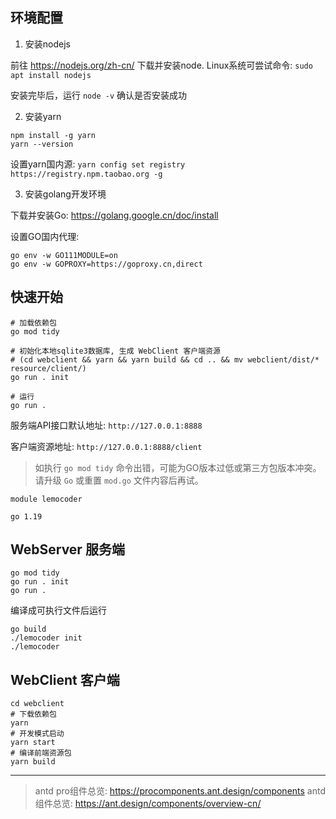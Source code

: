 ## 环境配置

1. 安装nodejs

前往 https://nodejs.org/zh-cn/ 下载并安装node.
Linux系统可尝试命令: `sudo apt install nodejs`

安装完毕后，运行 `node -v` 确认是否安装成功

2. 安装yarn

```
npm install -g yarn
yarn --version
```

设置yarn国内源: `yarn config set registry https://registry.npm.taobao.org -g`

3. 安装golang开发环境

下载并安装Go: https://golang.google.cn/doc/install

设置GO国内代理:

```
go env -w GO111MODULE=on
go env -w GOPROXY=https://goproxy.cn,direct
```


## 快速开始

```
# 加载依赖包
go mod tidy

# 初始化本地sqlite3数据库, 生成 WebClient 客户端资源
# (cd webclient && yarn && yarn build && cd .. && mv webclient/dist/* resource/client/)
go run . init

# 运行
go run .
```

服务端API接口默认地址: `http://127.0.0.1:8888`

客户端资源地址: `http://127.0.0.1:8888/client`


> 如执行 `go mod tidy` 命令出错，可能为GO版本过低或第三方包版本冲突。请升级 `Go` 或重置 `mod.go` 文件内容后再试。

```
module lemocoder

go 1.19
```


## WebServer 服务端

```
go mod tidy
go run . init
go run .
```

编译成可执行文件后运行
```
go build
./lemocoder init
./lemocoder
```


## WebClient 客户端

```
cd webclient
# 下载依赖包
yarn
# 开发模式启动
yarn start
# 编译前端资源包
yarn build
```

-----------------------------------------------

> antd pro组件总览: https://procomponents.ant.design/components
> antd 组件总览: https://ant.design/components/overview-cn/